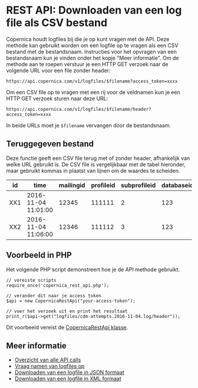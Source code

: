 # REST API: Downloaden van een log file als CSV bestand

Copernica houdt logfiles bij die je op kunt vragen met de API. 
Deze methode kan gebruikt worden om een logfile op te vragen als een CSV 
bestand met de bestandsnaam. Instructies voor het opvragen van een bestandsnaam 
kun je vinden onder het kopje "Meer informatie". Om de methode aan te roepen 
verstuur je een HTTP GET verzoek naar de volgende URL voor een file zonder header:

`https://api.copernica.com/v1/logfiles/$filename?access_token=xxxx`

Om een CSV file op te vragen met een rij voor de veldnamen kun je een 
HTTP GET verzoek sturen naar deze URL:

`https://api.copernica.com/v1/logfiles/$filename/header?access_token=xxxx`

In beide URLs moet je `$filename` vervangen door de bestandsnaam.

## Teruggegeven bestand

Deze functie geeft een CSV file terug met of zonder header, afhankelijk van 
welke URL gebruikt is. De CSV file is vergelijkbaar met de tabel hieronder, maar 
gebruikt kommas in plaatst van lijnen om de waardes te scheiden.

| id  |        time         | mailingid | profileid | subprofileid | databaseid | ... |
|-----|---------------------|-----------|-----------|--------------|------------|-----|
| XX1 | 2016-11-04 11:01:00 | 12345     | 111111    | 2            | 123        | ... |
| XX2 | 2016-11-04 11:06:00 | 12346     | 111112    | 3            | 123        | ... |

## Voorbeeld in PHP

Het volgende PHP script demonstreert hoe je de API methode gebruikt.

    // vereiste scripts
    require_once('copernica_rest_api.php');
    
    // verander dit naar je access token
    $api = new CopernicaRestApi("your-access-token");

    // voer het verzoek uit en print het resultaat
    print_r($api->get("logfiles/cdm-attempts.2016-11-04.log/header"));

Dit voorbeeld vereist de [CopernicaRestApi klasse](./rest-php).

## Meer informatie

* [Overzicht van alle API calls](rest-api)
* [Vraag namen van logfiles op](rest-get-logfiles-names)
* [Downloaden van een logfile in JSON formaat](./rest-get-logfiles-json.md)
* [Downloaden van een logfile in XML formaat](./rest-get-logfiles-xml.md)
